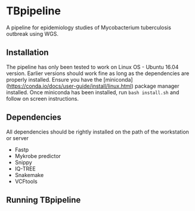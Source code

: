 # TBpipeline
A pipeline for epidemiology studies of Mycobacterium tuberculosis outbreak using WGS.
## Installation
The pipeline has only been tested to work on Linux OS - Ubuntu 16.04 version. Earlier versions should work fine as long as the dependencies are properly installed. Ensure you have the [miniconda] (https://conda.io/docs/user-guide/install/linux.html) package manager installed.
Once miniconda has been installed, run `bash install.sh` and follow on screen instructions.
## Dependencies
All dependencies should be rightly installed on the path of the workstation or server
* Fastp 
* Mykrobe predictor 
* Snippy 
* IQ-TREE 
* Snakemake
* VCFtools
## Running TBpipeline
